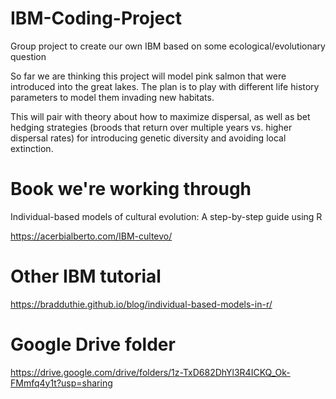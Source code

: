 # IBM-Coding-Project
Group project to create our own IBM based on some ecological/evolutionary question

So far we are thinking this project will model pink salmon that were introduced into the great lakes. The plan is to play with different life history parameters to model them invading new habitats.

This will pair with theory about how to maximize dispersal, as well as bet hedging strategies (broods that return over multiple years vs. higher dispersal rates) for introducing genetic diversity and avoiding local extinction.

# Book we're working through
Individual-based models of cultural evolution: A step-by-step guide using R

https://acerbialberto.com/IBM-cultevo/

# Other IBM tutorial
https://bradduthie.github.io/blog/individual-based-models-in-r/

# Google Drive folder
https://drive.google.com/drive/folders/1z-TxD682DhYl3R4ICKQ_Ok-FMmfq4y1t?usp=sharing
